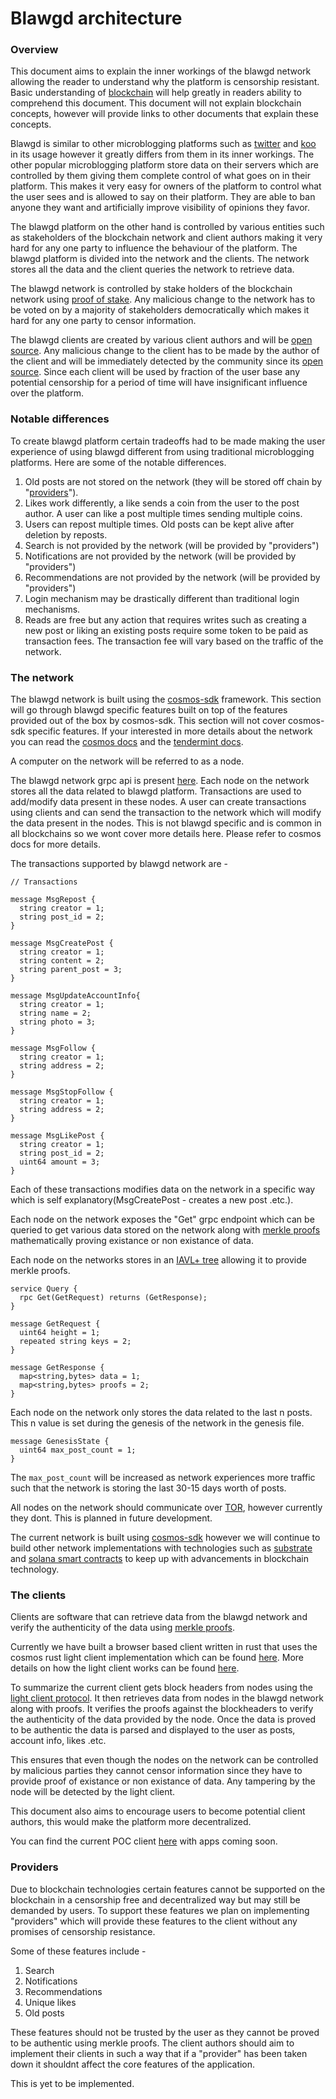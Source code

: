 # Blawgd architecture

### Overview

This document aims to explain the inner workings of the blawgd network allowing the reader to understand why the platform is
censorship resistant. 
Basic understanding of [blockchain](https://en.wikipedia.org/wiki/Blockchain) will help greatly in readers ability to comprehend this document.
This document will not explain blockchain concepts, however will provide links to other documents that explain these concepts.

Blawgd is similar to other microblogging platforms such as [twitter](https://twitter.com) and [koo](httos://kooapp.com) 
in its usage however it greatly differs from them in its inner workings.
The other popular microblogging platform store data on their servers which are controlled by them
giving them complete control of what goes on in their platform. This makes it very easy for owners
of the platform to control what the user sees and is allowed to say on their platform. They are
able to ban anyone they want and artificially improve visibility of opinions they favor.

The blawgd platform on the other hand
 is controlled by various entities such as stakeholders of the blockchain network and client authors
making it very hard for any one party to influence the behaviour of the platform.
The blawgd platform is divided into the network and the clients. The network stores all the data
and the client queries the network to retrieve data.

The blawgd network is controlled by stake holders of the blockchain network using [proof of stake](https://en.wikipedia.org/wiki/Proof_of_stake).
Any malicious change to the network has to be voted on by a majority of stakeholders democratically
which makes it hard for any one party to censor information.

The blawgd clients are created by various client authors and will be [open source](https://en.wikipedia.org/wiki/Open_source).
Any malicious change to the client has to be made by the author of the client
 and will be immediately detected by the community since its [open source](https://en.wikipedia.org/wiki/Open_source).
Since each client will be used by fraction of the user base any potential censorship for a period of time
 will have insignificant influence over the platform.
 
### Notable differences
 To create blawgd platform certain tradeoffs had to be made making the user experience of using blawgd different from
 using traditional microblogging platforms. Here are some of the notable differences.
 1. Old posts are not stored on the network (they will be stored off chain by "[providers](#providers)").
 2. Likes work differently, a like sends a coin from the user to the post author. A user can like
 a post multiple times sending multiple coins.
 3. Users can repost multiple times. Old posts can be kept alive after deletion by reposts.
 4. Search is not provided by the network (will be provided by "providers")
 5. Notifications are not provided by the network (will be provided by "providers")
 6. Recommendations are not provided by the network (will be provided by "providers")
 7. Login mechanism may be drastically different than traditional login mechanisms.
 8. Reads are free but any action that requires writes such as creating a new post or liking an existing posts
 require some token to be paid as transaction fees. The transaction fee will vary based on the traffic of the network.

### The network

The blawgd network is built using the [cosmos-sdk](https://github.com/cosmos/cosmos-sdk) framework. This section will
go through blawgd specific features built on top of the features provided out of the box by cosmos-sdk. This section
will not cover cosmos-sdk specific features. If your interested in more details about the network you can read 
the [cosmos docs](https://docs.cosmos.network/) and the [tendermint docs](https://docs.tendermint.com/#).

A computer on the network will be referred to as a node.

The blawgd network grpc api is present [here](../backends/cosmos/api/grpc/blawgd.proto). Each node on the network stores
all the data related to blawgd platform. Transactions are used to add/modify data present in these nodes. A user can
create transactions using clients and can send the transaction to the network which will modify the data present in the nodes.
This is not blawgd specific and is common in all blockchains so we wont cover more details here. Please refer to cosmos docs for more details.

The transactions supported by blawgd network are -
```
// Transactions

message MsgRepost {
  string creator = 1;
  string post_id = 2;
}

message MsgCreatePost {
  string creator = 1;
  string content = 2;
  string parent_post = 3;
}

message MsgUpdateAccountInfo{
  string creator = 1;
  string name = 2;
  string photo = 3;
}

message MsgFollow {
  string creator = 1;
  string address = 2;
}

message MsgStopFollow {
  string creator = 1;
  string address = 2;
}

message MsgLikePost {
  string creator = 1;
  string post_id = 2;
  uint64 amount = 3;
}
```

Each of these transactions modifies data on the network in a specific way which is self explanatory(MsgCreatePost - creates a new
post .etc.).

Each node on the network exposes the "Get" grpc endpoint which can be queried to get various data stored on the network
along with [merkle proofs](https://en.wikipedia.org/wiki/Merkle_tree) mathematically proving existance or non existance of data.

Each node on the networks stores in an [IAVL+ tree](https://github.com/cosmos/iavl) allowing it to provide merkle proofs.

```
service Query {
  rpc Get(GetRequest) returns (GetResponse);
}

message GetRequest {
  uint64 height = 1;
  repeated string keys = 2;
}

message GetResponse {
  map<string,bytes> data = 1;
  map<string,bytes> proofs = 2;
}
```

Each node on the network only stores the data related to the last n posts. This n value is set during the genesis of the network in the genesis file.
```
message GenesisState {
  uint64 max_post_count = 1;
}
```
The `max_post_count` will be increased as network experiences more traffic such 
that the network is storing the last 30-15 days worth of posts.

All nodes on the network should communicate over [TOR](https://www.torproject.org/), however currently they dont. This is planned in future development.

The current network is built using [cosmos-sdk](https://github.com/cosmos/cosmos-sdk) however we will continue to 
build other network implementations with technologies such as [substrate](https://github.com/paritytech/substrate)
and [solana smart contracts](https://github.com/solana-labs/solana) to keep up with advancements in blockchain technology.


### The clients

Clients are software that can retrieve data from the blawgd network and verify the authenticity of the data using [merkle proofs](https://en.wikipedia.org/wiki/Merkle_tree).

Currently we have built a browser based client written in rust that uses the cosmos rust light client
implementation which can be found [here](https://github.com/informalsystems/tendermint-rs). More details
on how the light client works can be found [here](https://docs.tendermint.com/master/spec/light-client/).

To summarize the current client gets block headers from nodes using the [light client protocol](https://docs.tendermint.com/master/spec/light-client/).
It then retrieves data from nodes in the blawgd network along with proofs. It verifies the proofs against the blockheaders to
verify the authenticity of the data provided by the node. Once the data is proved to be authentic the data is parsed
and displayed to the user as posts, account info, likes .etc.

This ensures that even though the nodes on the network can be controlled by malicious parties 
they cannot censor information since they have to provide proof of existance or non existance of data. Any tampering by the node
will be detected by the light client.

This document also aims to encourage users to become potential client authors, this would make the platform more decentralized.

You can find the current POC client [here](https://blawgd.com) with apps coming soon.


### Providers

Due to blockchain technologies certain features cannot be supported on the blockchain in a censorship free and decentralized 
way but may still be demanded by users. To support these features we plan on implementing "providers" 
which will provide these features to the client without any promises of censorship resistance.

Some of these features include -
1. Search
2. Notifications
3. Recommendations
4. Unique likes
5. Old posts

These features should not be trusted by the user as they cannot be proved to be authentic using merkle proofs.
The client authors should aim to implement their clients in such a way that if a "provider" has been taken down
it shouldnt affect the core features of the application.

This is yet to be implemented.